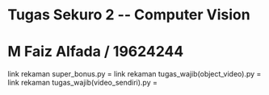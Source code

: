 # Tugas Sekuro 2 -- Computer Vision
# M Faiz Alfada / 19624244
link rekaman super_bonus.py =
link rekaman tugas_wajib(object_video).py =
link rekaman tugas_wajib(video_sendiri).py = 
